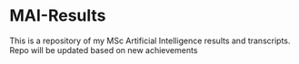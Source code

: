 # MAI-Results
This is a repository of my MSc Artificial Intelligence results and transcripts. Repo will be updated based on new achievements
